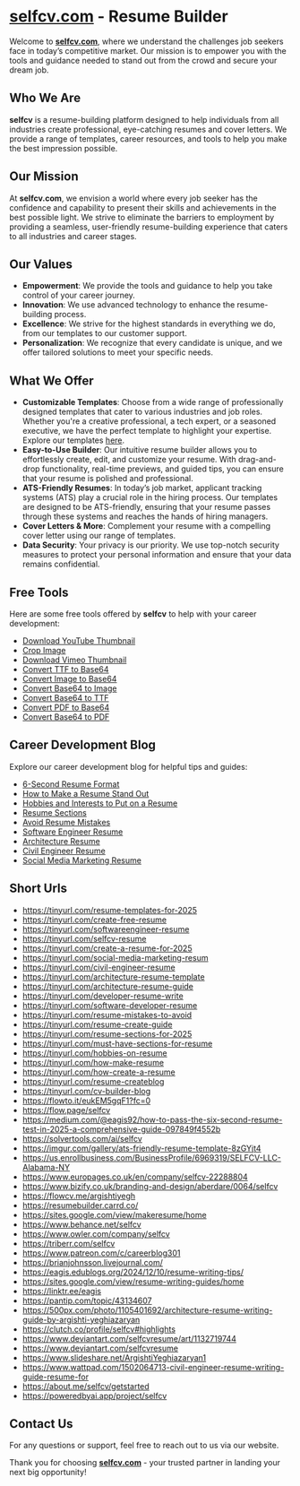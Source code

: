 # [selfcv.com](https://www.selfcv.com) - Resume Builder

Welcome to **[selfcv.com](https://www.selfcv.com)**, where we understand the challenges job seekers face in today’s competitive market. Our mission is to empower you with the tools and guidance needed to stand out from the crowd and secure your dream job.

## Who We Are

**selfcv** is a resume-building platform designed to help individuals from all industries create professional, eye-catching resumes and cover letters. We provide a range of templates, career resources, and tools to help you make the best impression possible.

## Our Mission

At **selfcv.com**, we envision a world where every job seeker has the confidence and capability to present their skills and achievements in the best possible light. We strive to eliminate the barriers to employment by providing a seamless, user-friendly resume-building experience that caters to all industries and career stages.

## Our Values

- **Empowerment**: We provide the tools and guidance to help you take control of your career journey.
- **Innovation**: We use advanced technology to enhance the resume-building process.
- **Excellence**: We strive for the highest standards in everything we do, from our templates to our customer support.
- **Personalization**: We recognize that every candidate is unique, and we offer tailored solutions to meet your specific needs.

## What We Offer

- **Customizable Templates**: Choose from a wide range of professionally designed templates that cater to various industries and job roles. Whether you're a creative professional, a tech expert, or a seasoned executive, we have the perfect template to highlight your expertise. Explore our templates [here](https://www.selfcv.com/cv-templates).
- **Easy-to-Use Builder**: Our intuitive resume builder allows you to effortlessly create, edit, and customize your resume. With drag-and-drop functionality, real-time previews, and guided tips, you can ensure that your resume is polished and professional.
- **ATS-Friendly Resumes**: In today’s job market, applicant tracking systems (ATS) play a crucial role in the hiring process. Our templates are designed to be ATS-friendly, ensuring that your resume passes through these systems and reaches the hands of hiring managers.
- **Cover Letters & More**: Complement your resume with a compelling cover letter using our range of templates.
- **Data Security**: Your privacy is our priority. We use top-notch security measures to protect your personal information and ensure that your data remains confidential.

## Free Tools

Here are some free tools offered by **selfcv** to help with your career development:

- [Download YouTube Thumbnail](https://www.selfcv.com/tools/download-youtube-thumbnail/)
- [Crop Image](https://www.selfcv.com/tools/crop-image/)
- [Download Vimeo Thumbnail](https://www.selfcv.com/tools/download-vimeo-thumbnail/)
- [Convert TTF to Base64](https://www.selfcv.com/tools/convert-ttf-to-base64/)
- [Convert Image to Base64](https://www.selfcv.com/tools/convert-image-to-base64/)
- [Convert Base64 to Image](https://www.selfcv.com/tools/convert-base64-to-image/)
- [Convert Base64 to TTF](https://www.selfcv.com/tools/convert-base64-to-ttf/)
- [Convert PDF to Base64](https://www.selfcv.com/tools/convert-pdf-to-base64/)
- [Convert Base64 to PDF](https://www.selfcv.com/tools/convert-base64-to-pdf/)

## Career Development Blog

Explore our career development blog for helpful tips and guides:

- [6-Second Resume Format](https://www.selfcv.com/career-blog/6-second-resume-format/)
- [How to Make a Resume Stand Out](https://www.selfcv.com/career-blog/how-to-make-resume-stand-out/)
- [Hobbies and Interests to Put on a Resume](https://www.selfcv.com/career-blog/hobbies-and-interests-to-put-on-a-resume/)
- [Resume Sections](https://www.selfcv.com/career-blog/resume-sections/)
- [Avoid Resume Mistakes](https://www.selfcv.com/career-blog/avoid-resume-mistakes/)
- [Software Engineer Resume](https://www.selfcv.com/career-blog/software-engineer-resume/)
- [Architecture Resume](https://www.selfcv.com/career-blog/architecture-resume/)
- [Civil Engineer Resume](https://www.selfcv.com/career-blog/civil-engineer-resume/)
- [Social Media Marketing Resume](https://www.selfcv.com/career-blog/social-media-marketing-resume/)

## Short Urls 
- https://tinyurl.com/resume-templates-for-2025
- https://tinyurl.com/create-free-resume
- https://tinyurl.com/softwareengineer-resume
- https://tinyurl.com/selfcv-resume
- https://tinyurl.com/create-a-resume-for-2025
- https://tinyurl.com/social-media-marketing-resum
- https://tinyurl.com/civil-engineer-resume
- https://tinyurl.com/architecture-resume-template
- https://tinyurl.com/architecture-resume-guide
- https://tinyurl.com/developer-resume-write
- https://tinyurl.com/software-developer-resume
- https://tinyurl.com/resume-mistakes-to-avoid
- https://tinyurl.com/resume-create-guide
- https://tinyurl.com/resume-sections-for-2025
- https://tinyurl.com/must-have-sections-for-resume
- https://tinyurl.com/hobbies-on-resume
- https://tinyurl.com/how-make-resume
- https://tinyurl.com/how-create-a-resume
- https://tinyurl.com/resume-createblog
- https://tinyurl.com/cv-builder-blog
- https://flowto.it/eukEM5gqF1?fc=0
- https://flow.page/selfcv
- https://medium.com/@eagis92/how-to-pass-the-six-second-resume-test-in-2025-a-comprehensive-guide-097849f4552b
- https://solvertools.com/ai/selfcv
- https://imgur.com/gallery/ats-friendly-resume-template-8zGYjt4
- https://us.enrollbusiness.com/BusinessProfile/6969319/SELFCV-LLC-Alabama-NY
- https://www.europages.co.uk/en/company/selfcv-22288804
- https://www.bizify.co.uk/branding-and-design/aberdare/0064/selfcv
- https://flowcv.me/argishtiyegh
- https://resumebuilder.carrd.co/
- https://sites.google.com/view/makeresume/home
- https://www.behance.net/selfcv
- https://www.owler.com/company/selfcv
- https://triberr.com/selfcv
- https://www.patreon.com/c/careerblog301
- https://brianjohnsson.livejournal.com/
- https://eagis.edublogs.org/2024/12/10/resume-writing-tips/
- https://sites.google.com/view/resume-writing-guides/home
- https://linktr.ee/eagis
- https://pantip.com/topic/43134607
- https://500px.com/photo/1105401692/architecture-resume-writing-guide-by-argishti-yeghiazaryan
- https://clutch.co/profile/selfcv#highlights
- https://www.deviantart.com/selfcvresume/art/1132719744
- https://www.deviantart.com/selfcvresume
- https://www.slideshare.net/ArgishtiYeghiazaryan1
- https://www.wattpad.com/1502064713-civil-engineer-resume-writing-guide-resume-for
- https://about.me/selfcv/getstarted
- https://poweredbyai.app/project/selfcv

## Contact Us

For any questions or support, feel free to reach out to us via our website.

Thank you for choosing **[selfcv.com](https://www.selfcv.com)** - your trusted partner in landing your next big opportunity!
